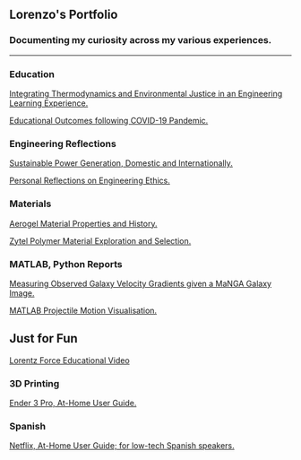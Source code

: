 ## Lorenzo's Portfolio
### Documenting my curiosity across my various experiences.
---

### Education

  <a href="pdf/engEDU_LS.pdf" target="_blank">  Integrating Thermodynamics and Environmental Justice in an Engineering Learning Experience.<a>
  
  <a href="pdf/Education_Impacts_Covid.pdf" target="_blank">  Educational Outcomes following COVID-19 Pandemic.</a>
  

### Engineering Reflections

  <a href="pdf/Pow_Gen_Refl.pdf" target="_blank">  Sustainable Power Generation, Domestic and Internationally.</a>

  <a href="pdf/Refl_EngEthics.pdf" target="_blank">  Personal Reflections on Engineering Ethics.</a>
  
### Materials

  <a href="pdf/aerogels_history_LS.pdf" target="_blank">  Aerogel Material Properties and History.</a>

  <a href="pdf/Materials_Final_Gr.pdf" target="_blank">  Zytel Polymer Material Exploration and Selection.</a>

### MATLAB, Python Reports
  
  <a href="pdf/lorenzo_salgado_astro.pdf" target="_blank">  Measuring Observed Galaxy Velocity Gradients given a MaNGA Galaxy Image.</a>
  
  <a href="pdf/LorenzoSalgado_ES2_FinalProject.pdf" target="_blank">  MATLAB Projectile Motion Visualisation.</a>  

## Just for Fun

  <a href="https://www.youtube.com/watch?v=W7n8QA71kwo" target="blank">  Lorentz Force Educational Video</a>  

### 3D Printing
  
  <a href="pdf/User Guide Ender 3 Pro.pdf" target="_blank"> Ender 3 Pro, At-Home User Guide.</a>  

### Spanish
    
  <a href="pdf/Netflix_Guide_Spanish.pdf" target="_blank"> Netflix, At-Home User Guide; for low-tech Spanish speakers.</a>  

<!--
---
<a href="pdf/HeatTransfer_Model_Gr.pdf" target="_blank">-Aerogel as an Insulating Material.</a>

<a href="pdf/BioMaterials_Gr.pdf" target="_blank">-Exploring Biomaterial Properties.</a>
<p style="font-size:11px">Page template forked from <a href="https://github.com/evanca/quick-portfolio">evanca</a></p>
<!-- Remove above link if you don't want to attibute -->
